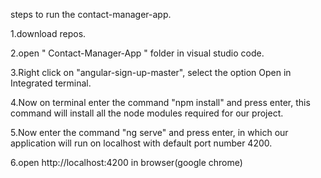 
steps to run the contact-manager-app.

1.download repos.

2.open " Contact-Manager-App " folder in visual studio code.

3.Right click on "angular-sign-up-master", select the option Open in Integrated terminal.

4.Now on terminal enter the command "npm install" and press enter, this command will install all the node modules required for our project.

5.Now enter the command "ng serve" and press enter, in which our application will run on localhost with default port number 4200.

6.open http://localhost:4200 in browser(google chrome)
